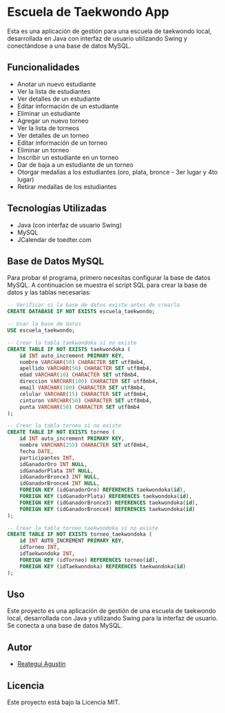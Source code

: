 # Escuela de Taekwondo App

Esta es una aplicación de gestión para una escuela de taekwondo local, desarrollada en Java con interfaz de usuario utilizando Swing y conectándose a una base de datos MySQL.

## Funcionalidades

- Anotar un nuevo estudiante
- Ver la lista de estudiantes
- Ver detalles de un estudiante
- Editar información de un estudiante
- Eliminar un estudiante
- Agregar un nuevo torneo
- Ver la lista de torneos
- Ver detalles de un torneo
- Editar información de un torneo
- Eliminar un torneo
- Inscribir un estudiante en un torneo
- Dar de baja a un estudiante de un torneo
- Otorgar medallas a los estudiantes (oro, plata, bronce - 3er lugar y 4to lugar)
- Retirar medallas de los estudiantes

## Tecnologías Utilizadas

- Java (con interfaz de usuario Swing)
- MySQL
- JCalendar de toedter.com

## Base de Datos MySQL

Para probar el programa, primero necesitas configurar la base de datos MySQL. A continuación se muestra el script SQL para crear la base de datos y las tablas necesarias:

```sql
-- Verificar si la base de datos existe antes de crearla
CREATE DATABASE IF NOT EXISTS escuela_taekwondo;

-- Usar la base de datos
USE escuela_taekwondo;

-- Crear la tabla taekwondoka si no existe
CREATE TABLE IF NOT EXISTS taekwondoka (
    id INT auto_increment PRIMARY KEY,
    nombre VARCHAR(50) CHARACTER SET utf8mb4,
    apellido VARCHAR(50) CHARACTER SET utf8mb4,
    edad VARCHAR(10) CHARACTER SET utf8mb4,
    direccion VARCHAR(100) CHARACTER SET utf8mb4,
    email VARCHAR(100) CHARACTER SET utf8mb4,
    celular VARCHAR(15) CHARACTER SET utf8mb4,
    cinturon VARCHAR(50) CHARACTER SET utf8mb4,
    punta VARCHAR(50) CHARACTER SET utf8mb4
);

-- Crear la tabla torneo si no existe
CREATE TABLE IF NOT EXISTS torneo (
    id INT auto_increment PRIMARY KEY,
    nombre VARCHAR(255) CHARACTER SET utf8mb4,
    fecha DATE,
    participantes INT,
    idGanadorOro INT NULL,
    idGanadorPlata INT NULL,
    idGanadorBronce3 INT NULL,
    idGanadorBronce4 INT NULL,
    FOREIGN KEY (idGanadorOro) REFERENCES taekwondoka(id),
    FOREIGN KEY (idGanadorPlata) REFERENCES taekwondoka(id),
    FOREIGN KEY (idGanadorBronce3) REFERENCES taekwondoka(id),
    FOREIGN KEY (idGanadorBronce4) REFERENCES taekwondoka(id)
);

-- Crear la tabla torneo_taekwondoka si no existe
CREATE TABLE IF NOT EXISTS torneo_taekwondoka (
    id INT AUTO_INCREMENT PRIMARY KEY,
    idTorneo INT,
    idTaekwondoka INT,
    FOREIGN KEY (idTorneo) REFERENCES torneo(id),
    FOREIGN KEY (idTaekwondoka) REFERENCES taekwondoka(id)
);
```
## Uso

Este proyecto es una aplicación de gestión de una escuela de taekwondo local, desarrollada con Java y utilizando Swing para la interfaz de usuario. Se conecta a una base de datos MySQL.

## Autor

- [Reategui Agustin](https://github.com/QueenNixu)

## Licencia

Este proyecto está bajo la Licencia MIT.
